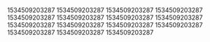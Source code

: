 1534509203287
1534509203287
1534509203287
1534509203287
1534509203287
1534509203287
1534509203287
1534509203287
1534509203287
1534509203287
1534509203287
1534509203287
1534509203287
1534509203287
1534509203287